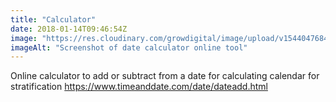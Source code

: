 ```yaml
---
title: "Calculator"
date: 2018-01-14T09:46:54Z
image: "https://res.cloudinary.com/growdigital/image/upload/v1544047684/date-calculator-38783790665.png"
imageAlt: "Screenshot of date calculator online tool"
---
```


Online calculator to add or subtract from a date for calculating calendar for stratification <https://www.timeanddate.com/date/dateadd.html>
